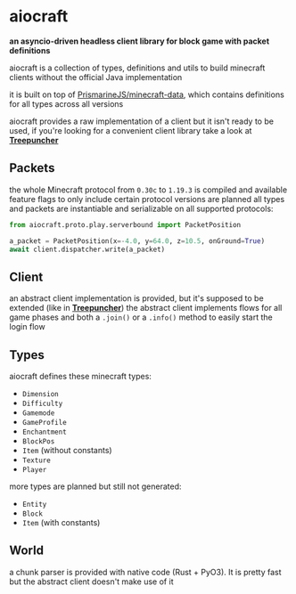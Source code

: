 # aiocraft
**an asyncio-driven headless client library for block game with packet definitions**

aiocraft is a collection of types, definitions and utils to build minecraft clients without the official Java implementation

it is built on top of [PrismarineJS/minecraft-data](https://github.com/PrismarineJS/minecraft-data), which contains definitions for all types across all versions

aiocraft provides a raw implementation of a client but it isn't ready to be used, if you're looking for a convenient client library take a look at **[Treepuncher](https://git.alemi.dev/treepuncher/about)**

## Packets
the whole Minecraft protocol from `0.30c` to `1.19.3` is compiled and available
feature flags to only include certain protocol versions are planned
all types and packets are instantiable and serializable on all supported protocols:
```py
from aiocraft.proto.play.serverbound import PacketPosition

a_packet = PacketPosition(x=-4.0, y=64.0, z=10.5, onGround=True)
await client.dispatcher.write(a_packet)
```

## Client
an abstract client implementation is provided, but it's supposed to be extended (like in **[Treepuncher](https://git.alemi.dev/treepuncher/about)**)
the abstract client implements flows for all game phases and both a `.join()` or a `.info()` method to easily start the login flow

## Types
aiocraft defines these minecraft types:

 * `Dimension`
 * `Difficulty`
 * `Gamemode`
 * `GameProfile`
 * `Enchantment`
 * `BlockPos`
 * `Item` (without constants)
 * `Texture`
 * `Player`

more types are planned but still not generated:

 * `Entity`
 * `Block`
 * `Item` (with constants)

## World
a chunk parser is provided with native code (Rust + PyO3). It is pretty fast but the abstract client doesn't make use of it

